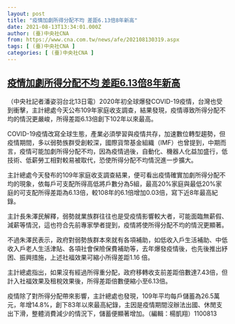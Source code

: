 ```yaml
---
layout: post
title: "疫情加劇所得分配不均 差距6.13倍8年新高"
date: 2021-08-13T13:34:01.000Z
author: (臺)中央社CNA
from: https://www.cna.com.tw/news/afe/202108130319.aspx
tags: [ (臺)中央社CNA ]
categories: [ (臺)中央社CNA ]
---
```

<!--1628861641000-->
[疫情加劇所得分配不均 差距6.13倍8年新高](https://www.cna.com.tw/news/afe/202108130319.aspx)
------

<div>
<div></div><div class="paragraph"><p>（中央社記者潘姿羽台北13日電）2020年初全球爆發COVID-19疫情，台灣也受到衝擊，主計總處今天公布109年家庭收支調查，結果發現，疫情導致所得分配不均的情況更嚴峻，所得差距6.13倍創下102年以來最高。</p><p>COVID-19疫情改寫全球生態，產業必須學習與疫情共存，加速數位轉型趨勢，但疫情期間，多以弱勢族群受創較深，國際貨幣基金組織（IMF）也曾提到，中期而言，疫情可能加劇所得分配不均，因為疫情過後，自動化、機器人化益加盛行，低技術、低薪勞工相對較易被取代，恐使所得分配不均情況進一步擴大。</p><p>主計總處今天發布的109年家庭收支調查結果，便可看出疫情確實加劇所得分配不均的現象，依每戶可支配所得高低將戶數分為5組，最高20%家庭與最低20%家庭的可支配所得差距為6.13倍，較108年的6.1倍增加0.03倍，寫下近8年最高紀錄。</p><p>主計長朱澤民解釋，弱勢就業族群往往也是受疫情影響較大者，可能面臨無薪假、減薪等情況，這也符合先前專家學者提到，疫情將使所得分配不均的情況更顯著。</p><p>不過朱澤民表示，政府對弱勢族群本來就有各項補助，如低收入戶生活補助、中低收入戶老人生活津貼、各項社會保險保費補助等，去年爆發疫情後，也先後推出紓困、振興措施，上述社福效果可縮小所得差距1.16 倍。</p><p>主計總處指出，如果沒有經過所得重分配，政府移轉收支前差距倍數達7.43倍，但計入社福效果及租稅效果後，所得差距倍數便縮小至6.13倍。</p><p>疫情除了對所得分配帶來影響，主計總處也發現，109年平均每戶儲蓄為26.5萬元，年增14.8%，創下83年以來最高紀錄，主因是疫情期間沒辦法出國、休閒支出下滑，整體消費減少的情況下，儲蓄便顯著增加。（編輯：楊凱翔）1100813</p></div>
</div>
